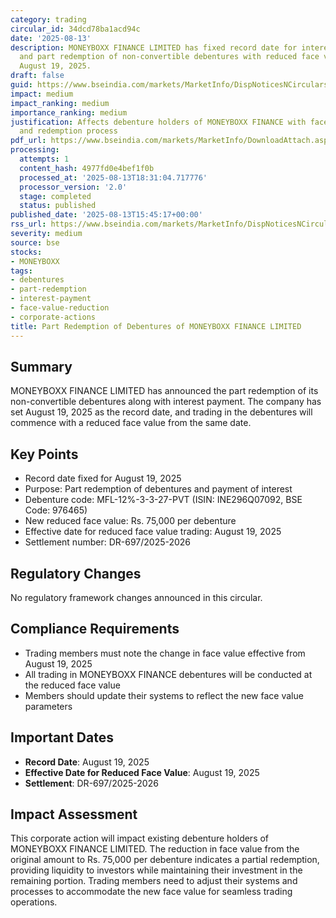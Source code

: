 ```yaml
---
category: trading
circular_id: 34dcd78ba1acd94c
date: '2025-08-13'
description: MONEYBOXX FINANCE LIMITED has fixed record date for interest payment
  and part redemption of non-convertible debentures with reduced face value effective
  August 19, 2025.
draft: false
guid: https://www.bseindia.com/markets/MarketInfo/DispNoticesNCirculars.aspx?Noticeid={5DCCE15E-E457-4DCA-95F9-51F876B8877E}&noticeno=20250813-68&dt=08/13/2025&icount=68&totcount=73&flag=0
impact: medium
impact_ranking: medium
importance_ranking: medium
justification: Affects debenture holders of MONEYBOXX FINANCE with face value reduction
  and redemption process
pdf_url: https://www.bseindia.com/markets/MarketInfo/DownloadAttach.aspx?id=20250813-68&attachedId=
processing:
  attempts: 1
  content_hash: 4977fd0e4bef1f0b
  processed_at: '2025-08-13T18:31:04.717776'
  processor_version: '2.0'
  stage: completed
  status: published
published_date: '2025-08-13T15:45:17+00:00'
rss_url: https://www.bseindia.com/markets/MarketInfo/DispNoticesNCirculars.aspx?Noticeid={5DCCE15E-E457-4DCA-95F9-51F876B8877E}&noticeno=20250813-68&dt=08/13/2025&icount=68&totcount=73&flag=0
severity: medium
source: bse
stocks:
- MONEYBOXX
tags:
- debentures
- part-redemption
- interest-payment
- face-value-reduction
- corporate-actions
title: Part Redemption of Debentures of MONEYBOXX FINANCE LIMITED
---
```


## Summary

MONEYBOXX FINANCE LIMITED has announced the part redemption of its non-convertible debentures along with interest payment. The company has set August 19, 2025 as the record date, and trading in the debentures will commence with a reduced face value from the same date.

## Key Points

- Record date fixed for August 19, 2025
- Purpose: Part redemption of debentures and payment of interest
- Debenture code: MFL-12%-3-3-27-PVT (ISIN: INE296Q07092, BSE Code: 976465)
- New reduced face value: Rs. 75,000 per debenture
- Effective date for reduced face value trading: August 19, 2025
- Settlement number: DR-697/2025-2026

## Regulatory Changes

No regulatory framework changes announced in this circular.

## Compliance Requirements

- Trading members must note the change in face value effective from August 19, 2025
- All trading in MONEYBOXX FINANCE debentures will be conducted at the reduced face value
- Members should update their systems to reflect the new face value parameters

## Important Dates

- **Record Date**: August 19, 2025
- **Effective Date for Reduced Face Value**: August 19, 2025
- **Settlement**: DR-697/2025-2026

## Impact Assessment

This corporate action will impact existing debenture holders of MONEYBOXX FINANCE LIMITED. The reduction in face value from the original amount to Rs. 75,000 per debenture indicates a partial redemption, providing liquidity to investors while maintaining their investment in the remaining portion. Trading members need to adjust their systems and processes to accommodate the new face value for seamless trading operations.